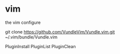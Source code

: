 # vim
the vim configure

git clone https://github.com/VundleVim/Vundle.vim.git ~/.vim/bundle/Vundle.vim

PluginInstall
PluginList
PluginClean
